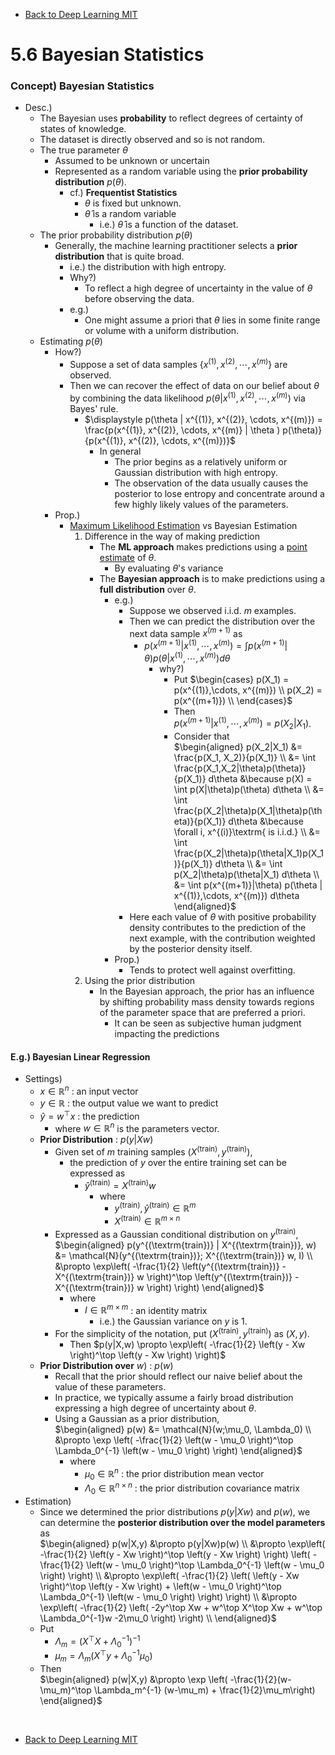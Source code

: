* [Back to Deep Learning MIT](../../main.md)

# 5.6 Bayesian Statistics
### Concept) Bayesian Statistics
- Desc.)
  - The Bayesian uses **probability** to reflect degrees of certainty of states of knowledge.
  - The dataset is directly observed and so is not random.
  - The true parameter $`\theta`$ 
    - Assumed to be unknown or uncertain
    - Represented as a random variable using the **prior probability distribution** $`p(\theta)`$.
      - cf.) **Frequentist Statistics**
        - $`\theta`$ is fixed but unknown.
        - $`\hat{\theta}`$ is a random variable 
          - i.e.) $`\hat{\theta}`$ is a function of the dataset.
  - The prior probability distribution $`p(\theta)`$ 
    - Generally, the machine learning practitioner selects a **prior distribution** that is quite broad.
      - i.e.) the distribution with high entropy.
      - Why?)
        - To reflect a high degree of uncertainty in the value of $`\theta`$ before observing the data.
      - e.g.)
        - One might assume a priori that $`\theta`$ lies in some finite range or volume with a uniform distribution.
  - Estimating $`p(\theta)`$ 
    - How?)
      - Suppose a set of data samples $`\{x^{(1)}, x^{(2)}, \cdots, x^{(m)}\}`$ are observed.
      - Then we can recover the effect of data on our belief about $`\theta`$ by combining the data likelihood $`p(\theta | x^{(1)}, x^{(2)}, \cdots, x^{(m)})`$ via Bayes' rule.
        - $`\displaystyle p(\theta | x^{(1)}, x^{(2)}, \cdots, x^{(m)}) = \frac{p(x^{(1)}, x^{(2)}, \cdots, x^{(m)} | \theta ) p(\theta)}{p(x^{(1)}, x^{(2)}, \cdots, x^{(m)})}`$
          - In general
            - The prior begins as a relatively uniform or Gaussian distribution with high entropy.
            - The observation of the data usually causes the posterior to lose entropy and concentrate around a few highly likely values of the parameters.
    - Prop.)
      - [Maximum Likelihood Estimation](../05/note.md#concept-maximum-likelihood-principle) vs Bayesian Estimation
        1. Difference in the way of making prediction
           - The **ML approach** makes predictions using a [point estimate](../04/note.md#541-point-estimation) of $`\theta`$.
             - By evaluating $`\theta`$'s variance
           - The **Bayesian approach** is to make predictions using a **full distribution** over $`\theta`$.
             - e.g.) 
               - Suppose we observed i.i.d. $`m`$ examples.
               - Then we can predict the distribution over the next data sample $`x^{(m+1)}`$ as
                 - $`\displaystyle p(x^{(m+1)}|x^{(1)},\cdots, x^{(m)}) = \int p(x^{(m+1)}|\theta) p(\theta | x^{(1)},\cdots, x^{(m)}) d\theta`$
                   - why?)      
                     - Put 
                       $`\begin{cases}
                         p(X_1) = p(x^{(1)},\cdots, x^{(m)}) \\
                         p(X_2) = p(x^{(m+1)}) \\
                       \end{cases}`$
                     - Then   
                       $`p(x^{(m+1)}|x^{(1)},\cdots, x^{(m)}) = p(X_2|X_1)`$.
                     - Consider that   
                      $`\begin{aligned}
                        p(X_2|X_1) &= \frac{p(X_1, X_2)}{p(X_1)} \\
                        &= \int \frac{p(X_1,X_2|\theta)p(\theta)}{p(X_1)} d\theta &\because p(X) = \int p(X|\theta)p(\theta) d\theta \\
                        &= \int \frac{p(X_2|\theta)p(X_1|\theta)p(\theta)}{p(X_1)} d\theta &\because \forall i, x^{(i)}\textrm{ is i.i.d.} \\
                        &= \int \frac{p(X_2|\theta)p(\theta|X_1)p(X_1)}{p(X_1)} d\theta \\
                        &= \int p(X_2|\theta)p(\theta|X_1) d\theta \\
                        &= \int p(x^{(m+1)}|\theta) p(\theta | x^{(1)},\cdots, x^{(m)}) d\theta
                      \end{aligned}`$   
               - Here each value of $`\theta`$ with positive probability density contributes to the prediction of the next example, with the contribution weighted by the posterior density itself.
             - Prop.)
               - Tends to protect well against overfitting.
        2. Using the prior distribution
           - In the Bayesian approach, the prior has an influence by shifting probability mass density towards regions of the parameter space that are preferred a priori.
             - It can be seen as subjective human judgment impacting the predictions

#### E.g.) Bayesian Linear Regression
- Settings)
  - $`x\in\mathbb{R}^n`$ : an input vector
  - $`y\in\mathbb{R}`$ : the output value we want to predict
  - $`\hat{y} = w^\top x`$ : the prediction
    - where $`w\in\mathbb{R}^n`$ is the parameters vector.
  - **Prior Distribution** : $`p(y|Xw)`$
    - Given set of $`m`$ training samples $`(X^{(\textrm{train})}, y^{(\textrm{train})})`$,
      - the prediction of $`y`$ over the entire training set can be expressed as
        - $`\hat{y}^{(\textrm{train})} = X^{(\textrm{train})} w`$
          - where
            - $`y^{(\textrm{train})}, \hat{y}^{(\textrm{train})} \in \mathbb{R}^{m}`$
            - $`X^{(\textrm{train})} \in \mathbb{R}^{m\times n}`$
    - Expressed as a Gaussian conditional distribution on $`y^{(\textrm{train})}`$,   
      $`\begin{aligned}
          p(y^{(\textrm{train})} | X^{(\textrm{train})}, w) &= \mathcal{N}(y^{(\textrm{train})}; X^{(\textrm{train})} w, I) \\
          &\propto \exp\left( -\frac{1}{2} \left(y^{(\textrm{train})} - X^{(\textrm{train})} w \right)^\top  \left(y^{(\textrm{train})} - X^{(\textrm{train})} w \right) \right) 
      \end{aligned}`$
      - where
        - $`I \in \mathbb{R}^{m\times m}`$ : an identity matrix
          - i.e.) the Gaussian variance on $`y`$ is $`1`$.
    - For the simplicity of the notation, put $`(X^{(\textrm{train})}, y^{(\textrm{train})})`$ as $`(X, y)`$.
      - Then $`p(y|X,w) \propto \exp\left( -\frac{1}{2} \left(y - Xw \right)^\top  \left(y - Xw \right) \right)`$
  - **Prior Distribution over** $`w`$) : $`p(w)`$
    - Recall that the prior should reflect our naive belief about the value of these parameters.
    - In practice, we typically assume a fairly broad distribution expressing a high degree of uncertainty about $`\theta`$.
    - Using a Gaussian as a prior distribution,   
      $`\begin{aligned}
        p(w) &= \mathcal{N}(w;\mu_0, \Lambda_0) \\
        &\propto \exp \left( -\frac{1}{2} \left(w - \mu_0 \right)^\top \Lambda_0^{-1} \left(w - \mu_0 \right) \right)
      \end{aligned}`$
      - where
        - $`\mu_0 \in \mathbb{R}^n`$ : the prior distribution mean vector
        - $`\Lambda_0 \in \mathbb{R}^{n\times n}`$ : the prior distribution covariance matrix
- Estimation)
  - Since we determined the prior distributions $`p(y|Xw)`$ and $`p(w)`$, we can determine the **posterior distribution over the model parameters** as   
    $`\begin{aligned}
        p(w|X,y) &\propto p(y|Xw)p(w) \\
        &\propto \exp\left( -\frac{1}{2} \left(y - Xw \right)^\top  \left(y - Xw \right) \right) \left( -\frac{1}{2} \left(w - \mu_0 \right)^\top \Lambda_0^{-1} \left(w - \mu_0 \right) \right) \\
        &\propto \exp\left( -\frac{1}{2} \left( \left(y - Xw \right)^\top  \left(y - Xw \right) + \left(w - \mu_0 \right)^\top \Lambda_0^{-1} \left(w - \mu_0 \right) \right) \right) \\
        &\propto \exp\left( -\frac{1}{2} \left( -2y^\top Xw + w^\top X^\top Xw + w^\top \Lambda_0^{-1}w -2\mu_0 \right) \right) \\
    \end{aligned}`$
  - Put
    - $`\Lambda_m = (X^\top X + \Lambda_0^{-1})^{-1}`$
    - $`\mu_m = \Lambda_m(X^\top y + \Lambda_0^{-1}\mu_0)`$
  - Then   
    $`\begin{aligned}
        p(w|X,y) &\propto \exp \left( -\frac{1}{2}(w-\mu_m)^\top \Lambda_m^{-1} (w-\mu_m) + \frac{1}{2}\mu_m\right)
    \end{aligned}`$






<br>

* [Back to Deep Learning MIT](../../main.md)